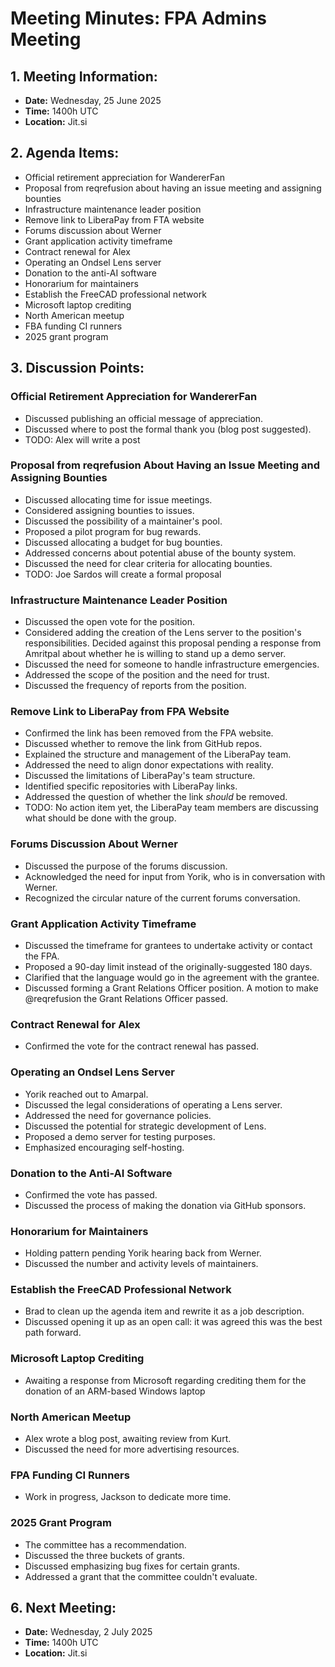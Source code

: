 # Meeting Minutes: FPA Admins Meeting

## 1. Meeting Information:
*   **Date:** Wednesday, 25 June 2025
*   **Time:** 1400h UTC
*   **Location:** Jit.si

## 2. Agenda Items:
*   Official retirement appreciation for WandererFan
*   Proposal from reqrefusion about having an issue meeting and assigning bounties
*   Infrastructure maintenance leader position
*   Remove link to LiberaPay from FTA website
*   Forums discussion about Werner
*   Grant application activity timeframe
*   Contract renewal for Alex
*   Operating an Ondsel Lens server
*   Donation to the anti-AI software
*   Honorarium for maintainers
*   Establish the FreeCAD professional network
*   Microsoft laptop crediting
*   North American meetup
*   FBA funding CI runners
*   2025 grant program

## 3. Discussion Points:

### Official Retirement Appreciation for WandererFan
*   Discussed publishing an official message of appreciation.
*   Discussed where to post the formal thank you (blog post suggested).
*   TODO: Alex will write a post

### Proposal from reqrefusion About Having an Issue Meeting and Assigning Bounties
*   Discussed allocating time for issue meetings.
*   Considered assigning bounties to issues.
*   Discussed the possibility of a maintainer's pool.
*   Proposed a pilot program for bug rewards.
*   Discussed allocating a budget for bug bounties.
*   Addressed concerns about potential abuse of the bounty system.
*   Discussed the need for clear criteria for allocating bounties.
*   TODO: Joe Sardos will create a formal proposal

### Infrastructure Maintenance Leader Position
*   Discussed the open vote for the position.
*   Considered adding the creation of the Lens server to the position's responsibilities. Decided against this proposal pending a response from Amritpal about whether he is willing to stand up a demo server.
*   Discussed the need for someone to handle infrastructure emergencies.
*   Addressed the scope of the position and the need for trust.
*   Discussed the frequency of reports from the position.

### Remove Link to LiberaPay from FPA Website
*   Confirmed the link has been removed from the FPA website.
*   Discussed whether to remove the link from GitHub repos.
*   Explained the structure and management of the LiberaPay team.
*   Addressed the need to align donor expectations with reality.
*   Discussed the limitations of LiberaPay's team structure.
*   Identified specific repositories with LiberaPay links.
*   Addressed the question of whether the link *should* be removed.
*   TODO: No action item yet, the LiberaPay team members are discussing what should be done with the group.

### Forums Discussion About Werner
*   Discussed the purpose of the forums discussion.
*   Acknowledged the need for input from Yorik, who is in conversation with Werner.
*   Recognized the circular nature of the current forums conversation.

### Grant Application Activity Timeframe
*   Discussed the timeframe for grantees to undertake activity or contact the FPA.
*   Proposed a 90-day limit instead of the originally-suggested 180 days.
*   Clarified that the language would go in the agreement with the grantee.
*   Discussed forming a Grant Relations Officer position. A motion to make @reqrefusion the Grant Relations Officer passed.

### Contract Renewal for Alex
*   Confirmed the vote for the contract renewal has passed.

### Operating an Ondsel Lens Server
*   Yorik reached out to Amarpal.
*   Discussed the legal considerations of operating a Lens server.
*   Addressed the need for governance policies.
*   Discussed the potential for strategic development of Lens.
*   Proposed a demo server for testing purposes.
*   Emphasized encouraging self-hosting.

### Donation to the Anti-AI Software
*   Confirmed the vote has passed.
*   Discussed the process of making the donation via GitHub sponsors.

### Honorarium for Maintainers
*   Holding pattern pending Yorik hearing back from Werner.
*   Discussed the number and activity levels of maintainers.

### Establish the FreeCAD Professional Network
*   Brad to clean up the agenda item and rewrite it as a job description.
*   Discussed opening it up as an open call: it was agreed this was the best path forward.

### Microsoft Laptop Crediting
*   Awaiting a response from Microsoft regarding crediting them for the donation of an ARM-based Windows laptop

### North American Meetup
*   Alex wrote a blog post, awaiting review from Kurt.
*   Discussed the need for more advertising resources.

### FPA Funding CI Runners
*   Work in progress, Jackson to dedicate more time.

### 2025 Grant Program
*   The committee has a recommendation.
*   Discussed the three buckets of grants.
*   Discussed emphasizing bug fixes for certain grants.
*   Addressed a grant that the committee couldn't evaluate.

## 6. Next Meeting:
*   **Date:** Wednesday, 2 July 2025
*   **Time:** 1400h UTC
*   **Location:** Jit.si
